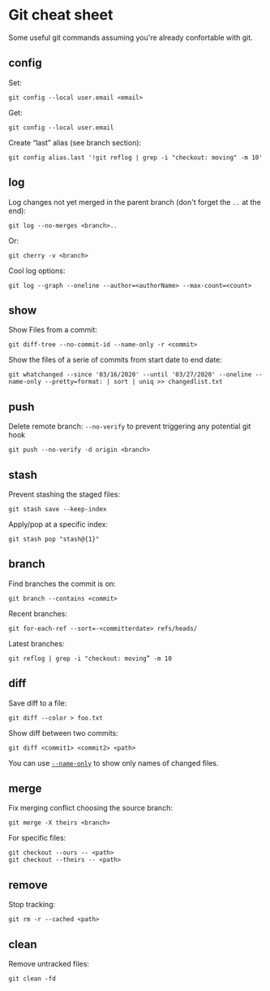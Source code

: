 # Git cheat sheet
Some useful git commands assuming you're already confortable with git.

## config

Set:
```git
git config --local user.email <email>
```

Get:
```git
git config --local user.email
```

Create “last” alias (see branch section):
```git
git config alias.last '!git reflog | grep -i "checkout: moving" -m 10'
```

## log

Log changes not yet merged in the parent branch (don't forget the `..` at the end):
```git
git log --no-merges <branch>..
```

Or:
```git
git cherry -v <branch>
```

Cool log options:
```git
git log --graph --oneline --author=<authorName> --max-count=<count>
```

## show

Show Files from a commit:
```git
git diff-tree --no-commit-id --name-only -r <commit>
```

Show the files of a serie of commits from start date to end date:
```git
git whatchanged --since '03/16/2020' --until '03/27/2020' --oneline --name-only --pretty=format: | sort | uniq >> changedlist.txt
```

## push

Delete remote branch:
`--no-verify` to prevent triggering any potential git hook
```git
git push --no-verify -d origin <branch>
```

## stash

Prevent stashing the staged files:
```git
git stash save --keep-index
```

Apply/pop at a specific index:
```git
git stash pop "stash@{1}"
```

## branch

Find branches the commit is on:
```git
git branch --contains <commit>
```

Recent branches:
```git
git for-each-ref --sort=-<committerdate> refs/heads/
```

Latest branches:
```git
git reflog | grep -i "checkout: moving” -m 10
```

## diff

Save diff to a file:
```git
git diff --color > foo.txt
```

Show diff between two commits:
```git
git diff <commit1> <commit2> <path>
```

You can use [`--name-only`](https://git-scm.com/docs/git-diff#Documentation/git-diff.txt---name-only) to show only names of changed files.

## merge

Fix merging conflict choosing the source branch:
```git
git merge -X theirs <branch>
```

For specific files:
```git
git checkout --ours -- <path>
git checkout --theirs -- <path>
```

## remove

Stop tracking:
```git
git rm -r --cached <path>
```

## clean

Remove untracked files:
```git
git clean -fd
```
